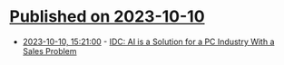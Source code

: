 # [Published on 2023-10-10](index.md)

* [2023-10-10, 15:21:00](https://slashdot.org/story/23/10/10/1423230/idc-ai-is-a-solution-for-a-pc-industry-with-a-sales-problem?utm_source=rss1.0mainlinkanon&utm_medium=feed) - [IDC: AI is a Solution for a PC Industry With a Sales Problem](https://slashdot.org/story/23/10/10/1423230/idc-ai-is-a-solution-for-a-pc-industry-with-a-sales-problem?utm_source=rss1.0mainlinkanon&utm_medium=feed)
